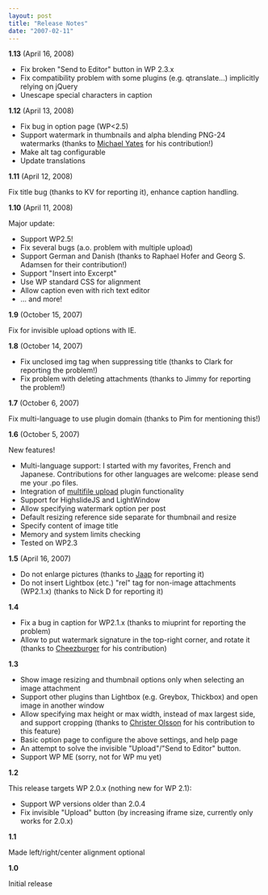 ```yaml
---
layout: post
title: "Release Notes"
date: "2007-02-11"
---
```


**1.13** (April 16, 2008)

- Fix broken "Send to Editor" button in WP 2.3.x
- Fix compatibility problem with some plugins (e.g. qtranslate...) implicitly relying on jQuery
- Unescape special characters in caption

**1.12** (April 13, 2008)

- Fix bug in option page (WP<2.5)
- Support watermark in thumbnails and alpha blending PNG-24 watermarks (thanks to [Michael Yates](http://www.dayates.com.au/) for his contribution!)
- Make alt tag configurable
- Update translations

**1.11** (April 12, 2008)

Fix title bug (thanks to KV for reporting it), enhance caption handling.

**1.10** (April 11, 2008)

Major update:

- Support WP2.5!
- Fix several bugs (a.o. problem with multiple upload)
- Support German and Danish (thanks to Raphael Hofer and Georg S. Adamsen for their contribution!)
- Support "Insert into Excerpt"
- Use WP standard CSS for alignment
- Allow caption even with rich text editor
- ... and more!

**1.9** (October 15, 2007)

Fix for invisible upload options with IE.

**1.8** (October 14, 2007)

- Fix unclosed img tag when suppressing title (thanks to Clark for reporting the problem!)
- Fix problem with deleting attachments (thanks to Jimmy for reporting the problem!)

**1.7** (October 6, 2007)

Fix multi-language to use plugin domain (thanks to Pim for mentioning this!)

**1.6** (October 5, 2007)

New features!

- Multi-language support: I started with my favorites, French and Japanese. Contributions for other languages are welcome: please send me your .po files.
- Integration of [multifile upload](http://wordpress.ex-libris.jp "Multifile Upload plugin") plugin functionality
- Support for HighslideJS and LightWindow
- Allow specifying watermark option per post
- Default resizing reference side separate for thumbnail and resize
- Specify content of image title
- Memory and system limits checking
- Tested on WP2.3

**1.5** (April 16, 2007)

- Do not enlarge pictures (thanks to [Jaap](http://www.beulbek.nl/) for reporting it)
- Do not insert Lightbox (etc.) "rel" tag for non-image attachments (WP2.1.x) (thanks to Nick D for reporting it)

**1.4**

- Fix a bug in caption for WP2.1.x (thanks to miuprint for reporting the problem)
- Allow to put watermark signature in the top-right corner, and rotate it (thanks to [Cheezburger](http://www.icanhascheezburger.com) for his contribution)

**1.3**

- Show image resizing and thumbnail options only when selecting an image attachment
- Support other plugins than Lightbox (e.g. Greybox, Thickbox) and open image in another window
- Allow specifying max height or max width, instead of max largest side, and support cropping (thanks to [Christer Olsson](http://www.ljusaideer.se) for his contribution to this feature)
- Basic option page to configure the above settings, and help page
- An attempt to solve the invisible "Upload"/"Send to Editor" button.
- Support WP ME (sorry, not for WP mu yet)

**1.2**

This release targets WP 2.0.x (nothing new for WP 2.1):

- Support WP versions older than 2.0.4
- Fix invisible "Upload" button (by increasing iframe size, currently only works for 2.0.x)

**1.1**

Made left/right/center alignment optional

**1.0**

Initial release

